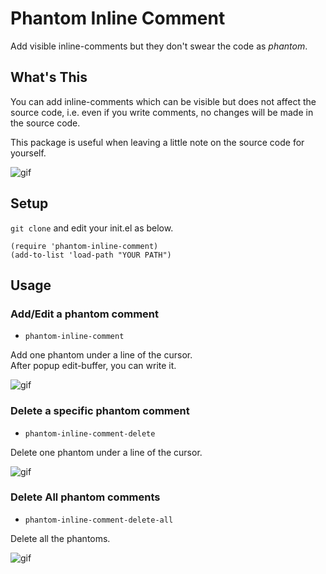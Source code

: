 # Phantom Inline Comment

Add visible inline-comments but they don't swear the code as _phantom_.

## What's This

You can add inline-comments which can be visible but does not affect the source code, 
i.e. even if you write comments, no changes will be made in the source code.

This package is useful when leaving a little note on the source code for yourself.

![gif]()

## Setup

`git clone` and edit your init.el as below.

```elisp
(require 'phantom-inline-comment)
(add-to-list 'load-path "YOUR PATH")
```

## Usage

### Add/Edit a phantom comment

+ `phantom-inline-comment`

Add one phantom under a line of the cursor.  
After popup edit-buffer, you can write it.

![gif]()

### Delete a specific phantom comment

+ `phantom-inline-comment-delete`

Delete one phantom under a line of the cursor.

![gif]()

### Delete All phantom comments

+ `phantom-inline-comment-delete-all`

Delete all the phantoms.

![gif]()
